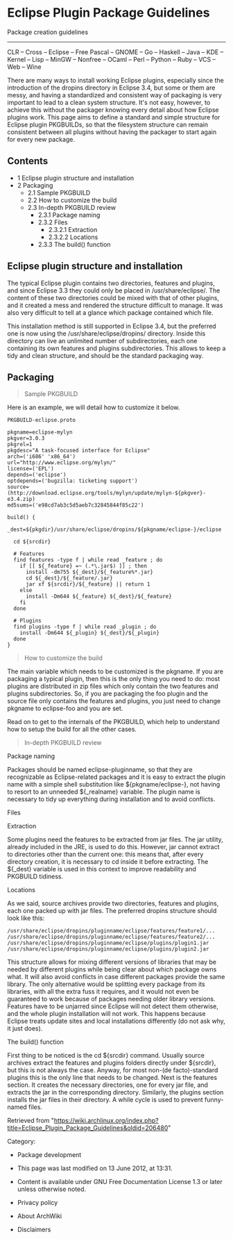 Eclipse Plugin Package Guidelines
=================================

Package creation guidelines

* * * * *

CLR – Cross – Eclipse – Free Pascal – GNOME – Go – Haskell – Java – KDE
– Kernel – Lisp – MinGW – Nonfree – OCaml – Perl – Python – Ruby – VCS –
Web – Wine

There are many ways to install working Eclipse plugins, especially since
the introduction of the dropins directory in Eclipse 3.4, but some or
them are messy, and having a standardized and consistent way of
packaging is very important to lead to a clean system structure. It's
not easy, however, to achieve this without the packager knowing every
detail about how Eclipse plugins work. This page aims to define a
standard and simple structure for Eclipse plugin PKGBUILDs, so that the
filesystem structure can remain consistent between all plugins without
having the packager to start again for every new package.

Contents
--------

-   1 Eclipse plugin structure and installation
-   2 Packaging
    -   2.1 Sample PKGBUILD
    -   2.2 How to customize the build
    -   2.3 In-depth PKGBUILD review
        -   2.3.1 Package naming
        -   2.3.2 Files
            -   2.3.2.1 Extraction
            -   2.3.2.2 Locations
        -   2.3.3 The build() function

Eclipse plugin structure and installation
-----------------------------------------

The typical Eclipse plugin contains two directories, features and
plugins, and since Eclipse 3.3 they could only be placed in
/usr/share/eclipse/. The content of these two directories could be mixed
with that of other plugins, and it created a mess and rendered the
structure difficult to manage. It was also very difficult to tell at a
glance which package contained which file.

This installation method is still supported in Eclipse 3.4, but the
preferred one is now using the /usr/share/eclipse/dropins/ directory.
Inside this directory can live an unlimited number of subdirectories,
each one containing its own features and plugins subdirectories. This
allows to keep a tidy and clean structure, and should be the standard
packaging way.

Packaging
---------

> Sample PKGBUILD

Here is an example, we will detail how to customize it below.

    PKGBUILD-eclipse.proto

    pkgname=eclipse-mylyn
    pkgver=3.0.3
    pkgrel=1
    pkgdesc="A task-focused interface for Eclipse"
    arch=('i686' 'x86_64')
    url="http://www.eclipse.org/mylyn/"
    license=('EPL')
    depends=('eclipse')
    optdepends=('bugzilla: ticketing support')
    source=(http://download.eclipse.org/tools/mylyn/update/mylyn-${pkgver}-e3.4.zip)
    md5sums=('e98cd7ab3c5d5aeb7c32845844f85c22')

    build() {
      _dest=${pkgdir}/usr/share/eclipse/dropins/${pkgname/eclipse-}/eclipse

      cd ${srcdir}

      # Features
      find features -type f | while read _feature ; do
        if [[ ${_feature} =~ (.*\.jar$) ]] ; then
          install -dm755 ${_dest}/${_feature%*.jar}
          cd ${_dest}/${_feature/.jar}
          jar xf ${srcdir}/${_feature} || return 1
        else
          install -Dm644 ${_feature} ${_dest}/${_feature}
        fi
      done

      # Plugins
      find plugins -type f | while read _plugin ; do
        install -Dm644 ${_plugin} ${_dest}/${_plugin}
      done
    }

> How to customize the build

The main variable which needs to be customized is the pkgname. If you
are packaging a typical plugin, then this is the only thing you need to
do: most plugins are distributed in zip files which only contain the two
features and plugins subdirectories. So, if you are packaging the foo
plugin and the source file only contains the features and plugins, you
just need to change pkgname to eclipse-foo and you are set.

Read on to get to the internals of the PKGBUILD, which help to
understand how to setup the build for all the other cases.

> In-depth PKGBUILD review

Package naming

Packages should be named eclipse-pluginname, so that they are
recognizable as Eclipse-related packages and it is easy to extract the
plugin name with a simple shell substitution like ${pkgname/eclipse-},
not having to resort to an unneeded ${_realname} variable. The plugin
name is necessary to tidy up everything during installation and to avoid
conflicts.

Files

Extraction

Some plugins need the features to be extracted from jar files. The jar
utility, already included in the JRE, is used to do this. However, jar
cannot extract to directories other than the current one: this means
that, after every directory creation, it is necessary to cd inside it
before extracting. The ${_dest} variable is used in this context to
improve readability and PKGBUILD tidiness.

Locations

As we said, source archives provide two directories, features and
plugins, each one packed up with jar files. The preferred dropins
structure should look like this:

    /usr/share/eclipse/dropins/pluginname/eclipse/features/feature1/...
    /usr/share/eclipse/dropins/pluginname/eclipse/features/feature2/...
    /usr/share/eclipse/dropins/pluginname/eclipse/plugins/plugin1.jar
    /usr/share/eclipse/dropins/pluginname/eclipse/plugins/plugin2.jar

This structure allows for mixing different versions of libraries that
may be needed by different plugins while being clear about which package
owns what. It will also avoid conflicts in case different packages
provide the same library. The only alternative would be splitting every
package from its libraries, with all the extra fuss it requires, and it
would not even be guaranteed to work because of packages needing older
library versions. Features have to be unjarred since Eclipse will not
detect them otherwise, and the whole plugin installation will not work.
This happens because Eclipse treats update sites and local installations
differently (do not ask why, it just does).

The build() function

First thing to be noticed is the cd ${srcdir} command. Usually source
archives extract the features and plugins folders directly under
${srcdir}, but this is not always the case. Anyway, for most non-(de
facto)-standard plugins this is the only line that needs to be changed.
Next is the features section. It creates the necessary directories, one
for every jar file, and extracts the jar in the corresponding directory.
Similarly, the plugins section installs the jar files in their
directory. A while cycle is used to prevent funny-named files.

Retrieved from
"https://wiki.archlinux.org/index.php?title=Eclipse_Plugin_Package_Guidelines&oldid=206480"

Category:

-   Package development

-   This page was last modified on 13 June 2012, at 13:31.
-   Content is available under GNU Free Documentation License 1.3 or
    later unless otherwise noted.
-   Privacy policy
-   About ArchWiki
-   Disclaimers
